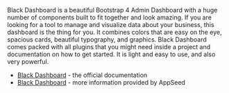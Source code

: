 Black Dashboard is a beautiful Bootstrap 4 Admin Dashboard with a huge number of components built to fit together and look amazing. If you are looking for a tool to manage and visualize data about your business, this dashboard is the thing for you. It combines colors that are easy on the eye, spacious cards, beautiful typography, and graphics. Black Dashboard comes packed with all plugins that you might need inside a project and documentation on how to get started. It is light and easy to use, and also very powerful.

- [Black Dashboard](https://demos.creative-tim.com/black-dashboard/docs/1.0/getting-started/introduction.html) - the official documentation
- [Black Dashboard](/bootstrap-template/black-dashboard/) - more information provided by AppSeed

